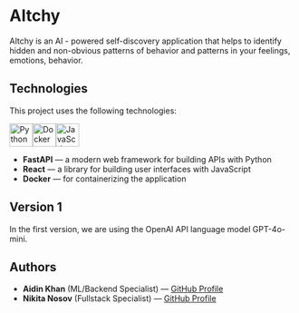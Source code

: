 # AItchy

AItchy is an AI - powered self-discovery application that helps to identify hidden and non-obvious patterns of behavior and patterns in your feelings, emotions, behavior.

## Technologies

This project uses the following technologies:

<div style="display: flex; align-items: flex-start;">
    <img src="https://techstack-generator.vercel.app/python-icon.svg" alt="Python" width="41" height="41" />
    <img src="https://techstack-generator.vercel.app/docker-icon.svg" alt="Docker" width="41" height="41" />
    <img src="https://techstack-generator.vercel.app/js-icon.svg" alt="JavaScript" width="41" height="41" />
</div>

- **FastAPI** — a modern web framework for building APIs with Python
- **React** — a library for building user interfaces with JavaScript
- **Docker** — for containerizing the application

## Version 1

In the first version, we are using the OpenAI API language model GPT-4o-mini.

## Authors

- **Aidin Khan** (ML/Backend Specialist) — [GitHub Profile](https://github.com/aidin1324)
- **Nikita Nosov** (Fullstack Specialist) — [GitHub Profile](https://github.com/nik1t7n)
